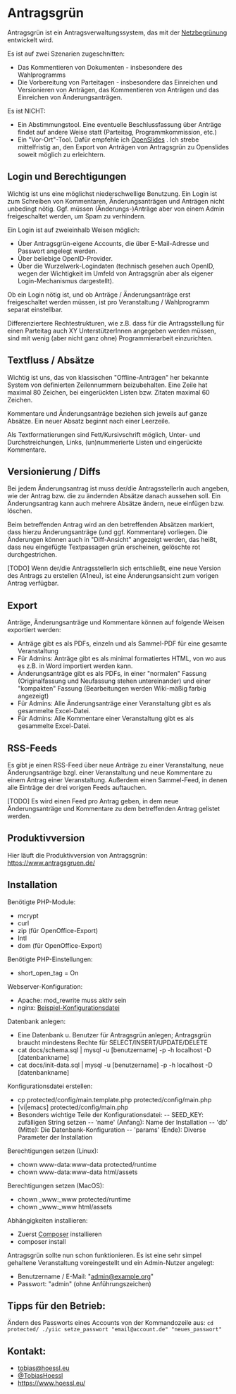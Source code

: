 Antragsgrün
===========

Antragsgrün ist ein Antragsverwaltungssystem, das mit der [Netzbegrünung](http://blog.netzbegruenung.de/) entwickelt wird.

Es ist auf zwei Szenarien zugeschnitten:
- Das Kommentieren von Dokumenten - insbesondere des Wahlprogramms
- Die Vorbereitung von Parteitagen - insbesondere das Einreichen und Versionieren von Anträgen, das Kommentieren von Anträgen und das Einreichen von Änderungsanträgen.

Es ist NICHT:
- Ein Abstimmungstool. Eine eventuelle Beschlussfassung über Anträge findet auf andere Weise statt (Parteitag, Programmkommission, etc.)
- Ein "Vor-Ort"-Tool. Dafür empfehle ich [OpenSlides](http://openslides.org/de/) . Ich strebe mittelfristig an, den Export von Anträgen von Antragsgrün zu Openslides soweit möglich zu erleichtern.

Login und Berechtigungen
------------------------
Wichtig ist uns eine möglichst niederschwellige Benutzung. Ein Login ist zum Schreiben von Kommentaren, Änderungsanträgen und Anträgen nicht unbedingt nötig. Ggf. müssen (Änderungs-)Anträge aber von einem Admin freigeschaltet werden, um Spam zu verhindern.

Ein Login ist auf zweieinhalb Weisen möglich:
- Über Antragsgrün-eigene Accounts, die über E-Mail-Adresse und Passwort angelegt werden.
- Über beliebige OpenID-Provider.
- Über die Wurzelwerk-Logindaten (technisch gesehen auch OpenID, wegen der Wichtigkeit im Umfeld von Antragsgrün aber als eigener Login-Mechanismus dargestellt).

Ob ein Login nötig ist, und ob Anträge / Änderungsanträge erst freigeschaltet werden müssen, ist pro Veranstaltung / Wahlprogramm separat einstellbar.

Differenziertere Rechtestrukturen, wie z.B. dass für die Antragsstellung für einen Parteitag auch XY UnterstützerInnen angegeben werden müssen, sind mit wenig (aber nicht ganz ohne) Programmierarbeit einzurichten.

Textfluss / Absätze
-------------------
Wichtig ist uns, das von klassischen "Offline-Anträgen" her bekannte System von definierten Zeilennummern beizubehalten. Eine Zeile hat maximal 80 Zeichen, bei eingerückten Listen bzw. Zitaten maximal 60 Zeichen.

Kommentare und Änderungsanträge beziehen sich jeweils auf ganze Absätze. Ein neuer Absatz beginnt nach einer Leerzeile.

Als Textformatierungen sind Fett/Kursivschrift möglich, Unter- und Durchstreichungen, Links, (un)nummerierte Listen und eingerückte Kommentare.

Versionierung / Diffs
---------------------
Bei jedem Änderungsantrag ist muss der/die AntragsstellerIn auch angeben, wie der Antrag bzw. die zu ändernden Absätze danach aussehen soll. Ein Änderungsantrag kann auch mehrere Absätze ändern, neue einfügen bzw. löschen.

Beim betreffenden Antrag wird an den betreffenden Absätzen markiert, dass hierzu Änderungsanträge (und ggf. Kommentare) vorliegen. Die Änderungen können auch in "Diff-Ansicht" angezeigt werden, das heißt, dass neu eingefügte Textpassagen grün erscheinen, gelöschte rot durchgestrichen.

[TODO] Wenn der/die AntragsstellerIn sich entschließt, eine neue Version des Antrags zu erstellen (A1neu), ist eine Änderungsansicht zum vorigen Antrag verfügbar.

Export
------
Anträge, Änderungsanträge und Kommentare können auf folgende Weisen exportiert werden:
- Anträge gibt es als PDFs, einzeln und als Sammel-PDF für eine gesamte Veranstaltung
- Für Admins: Anträge gibt es als minimal formatiertes HTML, von wo aus es z.B. in Word importiert werden kann.
- Änderungsanträge gibt es als PDFs, in einer "normalen" Fassung (Originalfassung und Neufassung stehen untereinander) und einer "kompakten" Fassung (Bearbeitungen werden Wiki-mäßig farbig angezeigt)
- Für Admins: Alle Änderungsanträge einer Veranstaltung gibt es als gesammelte Excel-Datei.
- Für Admins: Alle Kommentare einer Veranstaltung gibt es als gesammelte Excel-Datei.

RSS-Feeds
---------
Es gibt je einen RSS-Feed über neue Anträge zu einer Veranstaltung, neue Änderungsanträge bzgl. einer Veranstaltung und neue Kommentare zu einem Antrag einer Veranstaltung. Außerdem einen Sammel-Feed, in denen alle Einträge der drei vorigen Feeds auftauchen.

[TODO] Es wird einen Feed pro Antrag geben, in dem neue Änderungsanträge und Kommentare zu dem betreffenden Antrag gelistet werden.

Produktivversion
----
Hier läuft die Produktivversion von Antragsgrün: https://www.antragsgruen.de/




Installation
------------

Benötigte PHP-Module:
- mcrypt
- curl
- zip (für OpenOffice-Export)
- Intl
- dom (für OpenOffice-Export)

Benötigte PHP-Einstellungen:
- short_open_tag = On

Webserver-Konfiguration:
- Apache: mod_rewrite muss aktiv sein
- nginx: [Beispiel-Konfigurationsdatei](docs/nginx.sample.conf)

Datenbank anlegen:
- Eine Datenbank u. Benutzer für Antragsgrün anlegen; Antragsgrün braucht mindestens Rechte für SELECT/INSERT/UPDATE/DELETE
- cat docs/schema.sql | mysql -u [benutzername] -p -h localhost -D [datenbankname]
- cat docs/init-data.sql | mysql -u [benutzername] -p -h localhost -D [datenbankname]

Konfigurationsdatei erstellen:
- cp protected/config/main.template.php protected/config/main.php
- [vi|emacs] protected/config/main.php
- Besonders wichtige Teile der Konfigurationsdatei:
-- SEED_KEY: zufälligen String setzen
-- 'name' (Anfang): Name der Installation
-- 'db' (Mitte): Die Datenbank-Konfiguration
-- 'params' (Ende): Diverse Parameter der Installation

Berechtigungen setzen (Linux):
- chown www-data:www-data protected/runtime
- chown www-data:www-data html/assets

Berechtigungen setzen (MacOS):
- chown _www:_www protected/runtime
- chown _www:_www html/assets

Abhängigkeiten installieren:
- Zuerst [Composer](https://getcomposer.org/doc/00-intro.md) installieren
- composer install

Antragsgrün sollte nun schon funktionieren.
Es ist eine sehr simpel gehaltene Veranstaltung voreingestellt und ein Admin-Nutzer angelegt:
- Benutzername / E-Mail: "admin@example.org"
- Passwort: "admin" (ohne Anführungszeichen)


Tipps für den Betrieb:
----------------------

Ändern des Passworts eines Accounts von der Kommandozeile aus:
``
cd protected/
./yiic setze_passwort "email@account.de" "neues_passwort"
``


Kontakt:
--------
- tobias@hoessl.eu
- [@TobiasHoessl](https://twitter.com/TobiasHoessl)
- https://www.hoessl.eu/
